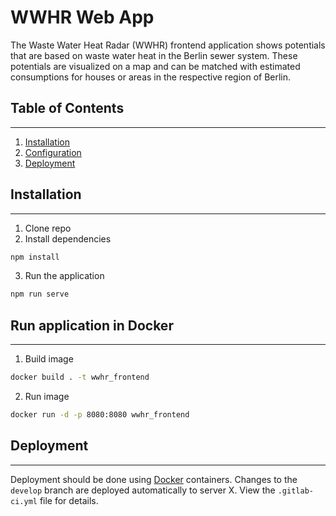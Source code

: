 # WWHR Web App
The Waste Water Heat Radar (WWHR) frontend application shows potentials that are based on waste water heat in the Berlin sewer system.
These potentials are visualized on a map and can be matched with estimated consumptions for houses or areas in the respective region of Berlin.

## Table of Contents
***
1. [Installation](#installation)
2. [Configuration](#configuration)
3. [Deployment](#deployment)

## Installation
***
1. Clone repo
2. Install dependencies
```bash
npm install
```
3. Run the application
```bash
npm run serve
```

## Run application in Docker
***
1. Build image
```bash
docker build . -t wwhr_frontend
```
2. Run image
```bash
docker run -d -p 8080:8080 wwhr_frontend
```

## Deployment
***
Deployment should be done using [Docker](https://www.docker.com/) containers.
Changes to the `develop` branch are deployed automatically to server X.
View the `.gitlab-ci.yml` file for details.
